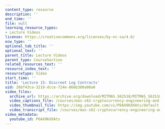 ```yaml
---
content_type: resource
description: ''
end_time: ''
file: null
learning_resource_types:
- Lecture Videos
license: https://creativecommons.org/licenses/by-nc-sa/4.0/
ocw_type: ''
optional_tab_title: ''
optional_text: ''
parent_title: Lecture Videos
parent_type: CourseSection
related_resources_text: ''
resource_index_text: ''
resourcetype: Video
start_time: ''
title: 'Lecture 15: Discreet Log Contracts'
uid: 26bf43ca-3218-dcce-724e-866b380a08a0
video_files:
  archive_url: https://archive.org/download/MITMAS.S62S18/MITMAS_S62S18_lec15_300k.mp4
  video_captions_file: /courses/mas-s62-cryptocurrency-engineering-and-design-spring-2018/5e8ede8709355247a3af7bfb90a5bedb_P6AX8KdXAts.vtt
  video_thumbnail_file: https://img.youtube.com/vi/P6AX8KdXAts/default.jpg
  video_transcript_file: /courses/mas-s62-cryptocurrency-engineering-and-design-spring-2018/12e8ef3810a0450eef8f177c5caec567_P6AX8KdXAts.pdf
video_metadata:
  youtube_id: P6AX8KdXAts
---
```

